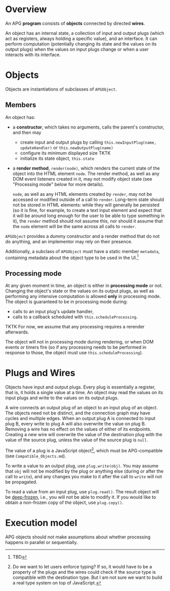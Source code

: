 # Overview

An APG **program** consists of **objects** connected by directed **wires**.

An object has an internal state, a collection of input and output plugs (which act as registers, always holding a specific value), and an interface. It can perform computation (potentially changing its state and the values on its output plugs) when the values on input plugs change or when a user interacts with its interface.

# Objects

Objects are instantiations of subclasses of `APGObject`.

## Members

An object has:

- a **constructor**, which takes no arguments, calls the parent's constructor, and then may
	- create input and output plugs by calling `this.newInputPlug(name, updateHandler)` or `this.newOutputPlug(name)`
	- configure its minimum displayed size TKTK
	- initialize its state object, `this.state`

- a **render method**, `render(node)`, which renders the current state of the object into the HTML element `node`. The render method, as well as any DOM event listeners created in it, may not modify object state (see "Processing mode" below for more details).

	`node`, as well as any HTML elements created by `render`, may not be accessed or modified outside of a call to `render`. Long-term state should not be stored in HTML elements: while they will generally be persisted (so it is fine, for example, to create a text input element and expect that it will be around long enough for the user to be able to type something in it), the `render` method should not assume this, nor should it assume that the `node` element will be the same across all calls to `render`.

`APGObject` provides a dummy constructor and a render method that do not do anything, and an implementor may rely on their presence.

Additionally, a subclass of `APGObject` must have a static member `metadata`, containing metadata about the object type to be used in the UI.[^obj-metadata]

## Processing mode

At any given moment in time, an object is either in **processing mode** or not. Changing the object's state or the values on its output plugs, as well as performing any intensive computation is allowed **only** in processing mode. The object is guaranteed to be in processing mode during:

- calls to an input plug's update handler,
- calls to a callback scheduled with `this.scheduleProcessing`.

TKTK For now, we assume that any processing requires a rerender afterwards.

The object will not in processing mode during rendering, or when DOM events or timers fire (so if any processing needs to be performed in response to those, the object must use `this.scheduleProcessing`).

[^obj-metadata]: TBD

# Plugs and Wires

Objects have input and output plugs. Every plug is essentially a register, that is, it holds a single value at a time. An object may read the values on its input plugs and write to the values on its output plugs.

A wire connects an output plug of an object to an input plug of an object. The objects need not be distinct, and the connection graph may have cycles and multiple edges. When an output plug A is connected to input plug B, every write to plug A will also overwrite the value on plug B. Removing a wire has no effect on the values of either of its endpoints. Creating a new wire will overwrite the value of the destination plug with the value of the source plug, unless the value of the source plug is `null`.

The value of a plug is a JavaScript object[^msg-typing], which must be APG-compatible (see `Compatible_Objects.md`).

To write a value to an output plug, use `plug.write(obj)`. You may assume that `obj` will not be modified by the plug or anything else (during or after the call to `write`), and any changes you make to it after the call to `write` will not be propagated.

To read a value from an input plug, use `plug.read()`. The result object will be [deep-frozen](https://developer.mozilla.org/en-US/docs/Web/JavaScript/Reference/Global_Objects/Object/freeze), i.e., you will not be able to modify it. If you would like to obtain a non-frozen copy of the object, use `plug.copy()`.

[^msg-typing]: Do we want to let users enforce typing? If so, it would have to be a property of the plugs and the wires could check if the source type is compatible with the destination type. But I am not sure we want to build a real type system on top of JavaScript.

[^msg-acyclic-copyable]: TKTK

# Execution model

APG objects should not make assumptions about whether processing happens in parallel or sequentially.
